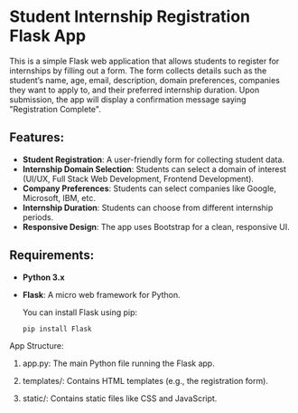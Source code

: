 # Student Internship Registration Flask App

This is a simple Flask web application that allows students to register for internships by filling out a form. The form collects details such as the student’s name, age, email, description, domain preferences, companies they want to apply to, and their preferred internship duration. Upon submission, the app will display a confirmation message saying "Registration Complete".

## Features:
- **Student Registration**: A user-friendly form for collecting student data.
- **Internship Domain Selection**: Students can select a domain of interest (UI/UX, Full Stack Web Development, Frontend Development).
- **Company Preferences**: Students can select companies like Google, Microsoft, IBM, etc.
- **Internship Duration**: Students can choose from different internship periods.
- **Responsive Design**: The app uses Bootstrap for a clean, responsive UI.

## Requirements:
- **Python 3.x**
- **Flask**: A micro web framework for Python.
  
  You can install Flask using pip:

  ```bash
  pip install Flask


App Structure:

1. app.py: The main Python file running the Flask app.

2. templates/: Contains HTML templates (e.g., the registration form).

3. static/: Contains static files like CSS and JavaScript.


  
